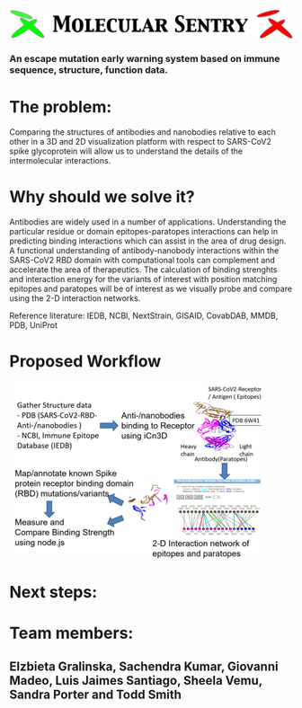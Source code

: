 ![alt text](./molecular-sentry.png)

### An escape mutation early warning system based on immune sequence, structure, function data.

# The problem:
Comparing the structures of antibodies and nanobodies relative to each other in a 3D and 2D visualization platform with respect to SARS-CoV2 spike glycoprotein will allow us to understand the details of the intermolecular interactions. 

# Why should we solve it?
Antibodies are widely used in a number of applications. Understanding the particular residue or domain epitopes-paratopes interactions can help in predicting binding interactions which can assist in the area of drug design. A functional understanding of antibody-nanobody interactions within the  SARS-CoV2 RBD domain with computational tools can complement and accelerate the area of therapeutics. The calculation of binding strenghts and interaction energy for the variants of interest with position matching epitopes and paratopes will be of interest as we visually probe and compare using the 2-D interaction networks.

Reference literature:  IEDB, NCBI, NextStrain, GISAID, CovabDAB, MMDB, PDB, UniProt

# Proposed Workflow 
![alt text](./workflow1r.png)

# Next steps:



# Team members:
## Elzbieta Gralinska, Sachendra Kumar, Giovanni Madeo, Luis Jaimes Santiago, Sheela Vemu, Sandra Porter and Todd Smith
